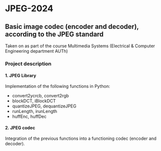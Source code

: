 # JPEG-2024

## Basic image codec (encoder and decoder), according to the JPEG standard
Taken on as part of the course Multimedia Systems (Electrical & Computer Engineering department AUTh)

### Project description

#### 1. JPEG Library
Implementation of the following functions in Python:
* convert2ycrcb, convert2rgb
* blockDCT, iBlockDCT
* quantizeJPEG, dequantizeJPEG
* runLength, irunLength
* huffEnc, huffDec

#### 2. JPEG codec
Integration of the previous functions into a functioning codec (encoder and decoder).